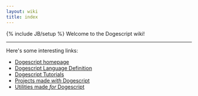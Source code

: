 ```yaml
---
layout: wiki
title: index
---
```

{% include JB/setup %}
Welcome to the Dogescript wiki!

---

Here's some interesting links:

* [Dogescript homepage](http://dogescript.com)
* [Dogescript Language Definition](https://github.com/dogescript/dogescript/blob/master/LANGUAGE.md)
* [Dogescript Tutorials](Tutorials)
* [Projects made _with_ Dogescript](Projects)
* [Utilities made _for_ Dogescript](Utilities)
